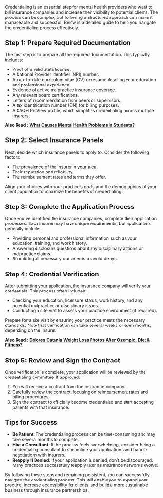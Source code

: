 Credentialing is an essential step for mental health providers who want to bill insurance companies and increase their visibility to potential clients. The process can be complex, but following a structured approach can make it manageable and successful. Below is a detailed guide to help you navigate the credentialing process effectively.

## Step 1: Prepare Required Documentation

The first step is to prepare all the required documentation. This typically includes:

- Proof of a valid state license.
- A National Provider Identifier (NPI) number.
- An up-to-date curriculum vitae (CV) or resume detailing your education and professional experience.
- Evidence of active malpractice insurance coverage.
- Any relevant board certifications.
- Letters of recommendation from peers or supervisors.
- A tax identification number (EIN) for billing purposes.
- A CAQH ProView profile, which simplifies credentialing across multiple insurers.

**Also Read : [What Causes Mental Health Problems in Students?](https://healthowdy.com/students-mental-health-problems/)**

## Step 2: Select Insurance Panels

Next, decide which insurance panels to apply to. Consider the following factors:

- The prevalence of the insurer in your area.
- Their reputation and reliability.
- The reimbursement rates and terms they offer.

Align your choices with your practice’s goals and the demographics of your client population to maximize the benefits of credentialing.

## Step 3: Complete the Application Process

Once you’ve identified the insurance companies, complete their application processes. Each insurer may have unique requirements, but applications generally include:

- Providing personal and professional information, such as your education, training, and work history.
- Answering disclosure questions about any disciplinary actions or malpractice claims.
- Submitting all necessary documents to avoid delays.

## Step 4: Credential Verification

After submitting your application, the insurance company will verify your credentials. This process often includes:

- Checking your education, licensure status, work history, and any potential malpractice or disciplinary issues.
- Conducting a site visit to assess your practice environment (if required).

Prepare for a site visit by ensuring your practice meets the necessary standards. Note that verification can take several weeks or even months, depending on the insurer.

**Also Read : [Dolores Catania Weight Loss Photos After Ozempic, Diet & Fitness?](https://healthowdy.com/dolores-catania-weight-loss/)**

## Step 5: Review and Sign the Contract

Once verification is complete, your application will be reviewed by the credentialing committee. If approved:

1. You will receive a contract from the insurance company.
2. Carefully review the contract, focusing on reimbursement rates and billing procedures.
3. Sign the contract to officially become credentialed and start accepting patients with that insurance.

## Tips for Success

- **Be Patient**: The credentialing process can be time-consuming and may take several months to complete.
- **Hire a Consultant**: If the process feels overwhelming, consider hiring a credentialing consultant to streamline your applications and handle negotiations with insurers.
- **Reapply If Denied**: If your application is denied, don’t be discouraged. Many practices successfully reapply later as insurance networks evolve.

By following these steps and remaining persistent, you can successfully navigate the credentialing process. This will enable you to expand your practice, increase accessibility for clients, and build a more sustainable business through insurance partnerships.
```
